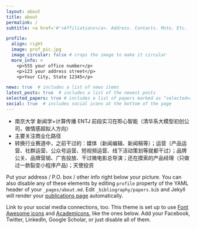 ```yaml
---
layout: about
title: about
permalink: /
subtitle: <a href='#'>Affiliations</a>. Address. Contacts. Moto. Etc.

profile:
  align: right
  image: prof_pic.jpg
  image_circular: false # crops the image to make it circular
  more_info: >
    <p>555 your office number</p>
    <p>123 your address street</p>
    <p>Your City, State 12345</p>

news: true  # includes a list of news items
latest_posts: true  # includes a list of the newest posts
selected_papers: true # includes a list of papers marked as "selected={true}"
social: true  # includes social icons at the bottom of the page
---
```


- 南京大学 新闻学+计算传播 ENTJ 前段实习在聆心智能（清华系大模型初创公司，做情感超拟人方向）
- 主要关注商业化路径
- 转换行业赛道中，之前干过的：媒体（新闻编辑、新闻稿等）；运营（产品运营、社群运营、公众号运营、短视频运营、线下活动策划等就都干过）；品牌公关、品牌营销、广告投放、干过微电影总导演；还在摸索的产品经理（只做过一款裂变小程序产品)；天使投资


Put your address / P.O. box / other info right below your picture. You can also disable any of these elements by editing `profile` property of the YAML header of your `_pages/about.md`. Edit `_bibliography/papers.bib` and Jekyll will render your [publications page](/al-folio/publications/) automatically.

Link to your social media connections, too. This theme is set up to use [Font Awesome icons](http://fortawesome.github.io/Font-Awesome/) and [Academicons](https://jpswalsh.github.io/academicons/), like the ones below. Add your Facebook, Twitter, LinkedIn, Google Scholar, or just disable all of them.

